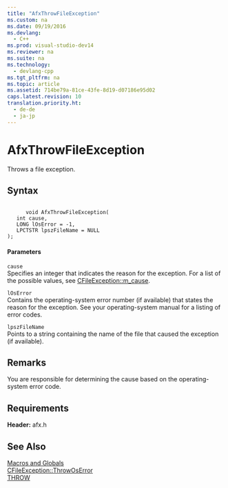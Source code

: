 ```yaml
---
title: "AfxThrowFileException"
ms.custom: na
ms.date: 09/19/2016
ms.devlang: 
  - C++
ms.prod: visual-studio-dev14
ms.reviewer: na
ms.suite: na
ms.technology: 
  - devlang-cpp
ms.tgt_pltfrm: na
ms.topic: article
ms.assetid: 714be79a-81ce-43fe-8d19-d07186e95d02
caps.latest.revision: 10
translation.priority.ht: 
  - de-de
  - ja-jp
---
```

# AfxThrowFileException
Throws a file exception.  
  
## Syntax  
  
```  
  
      void AfxThrowFileException(  
   int cause,  
   LONG lOsError = -1,  
   LPCTSTR lpszFileName = NULL   
);   
```  
  
#### Parameters  
 `cause`  
 Specifies an integer that indicates the reason for the exception. For a list of the possible values, see [CFileException::m_cause](../vs140/CFileException--m_cause.md).  
  
 `lOsError`  
 Contains the operating-system error number (if available) that states the reason for the exception. See your operating-system manual for a listing of error codes.  
  
 `lpszFileName`  
 Points to a string containing the name of the file that caused the exception (if available).  
  
## Remarks  
 You are responsible for determining the cause based on the operating-system error code.  
  
## Requirements  
 **Header:** afx.h  
  
## See Also  
 [Macros and Globals](../vs140/MFC-Macros-and-Globals.md)   
 [CFileException::ThrowOsError](../vs140/CFileException--ThrowOsError.md)   
 [THROW](../vs140/THROW--MFC-.md)